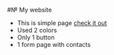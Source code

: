 #№ My website

- This is simple page [check it out](https://bertqa.github.io/personal-folio/)
- Used 2 colors
- Only 1 button
- 1 form page with contacts
